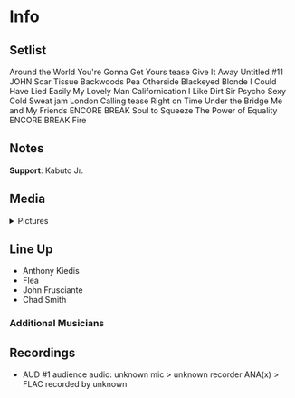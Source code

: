 # Info

## Setlist

Around the World
You're Gonna Get Yours tease
Give It Away
Untitled #11 JOHN
Scar Tissue
Backwoods
Pea
Otherside
Blackeyed Blonde
I Could Have Lied
Easily
My Lovely Man
Californication
I Like Dirt
Sir Psycho Sexy
Cold Sweat jam
London Calling tease
Right on Time
Under the Bridge
Me and My Friends
ENCORE BREAK
Soul to Squeeze
The Power of Equality
ENCORE BREAK
Fire

## Notes

**Support**: Kabuto Jr.

## Media 

<details>
  <summary>Pictures</summary>
  <!--<img alt="Setlist" title="Setlist" src="_.jpg" height="200" />
  <img alt="Clipping" title="Clipping" src="_.jpg" height="200" />
  <img alt="Flyer" title="Flyer" src="_.jpg" height="200" />-->
</details>

## Line Up

* Anthony Kiedis
* Flea
* John Frusciante
* Chad Smith

### Additional Musicians

## Recordings

* AUD #1 audience audio: unknown mic > unknown recorder ANA(x) > FLAC recorded by unknown